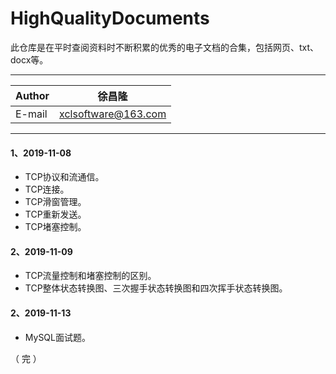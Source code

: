 HighQualityDocuments
===========================
此仓库是在平时查阅资料时不断积累的优秀的电子文档的合集，包括网页、txt、docx等。
****
	
|Author|徐昌隆|
|---|---
|E-mail|xclsoftware@163.com

****

#### 1、2019-11-08
   * TCP协议和流通信。
   * TCP连接。
   * TCP滑窗管理。
   * TCP重新发送。
   * TCP堵塞控制。
#### 2、2019-11-09
   * TCP流量控制和堵塞控制的区别。
   * TCP整体状态转换图、三次握手状态转换图和四次挥手状态转换图。
#### 2、2019-11-13
   * MySQL面试题。

（ 完 ）
